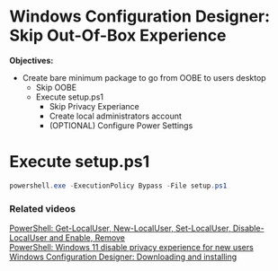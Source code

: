 # Windows Configuration Designer: Skip Out-Of-Box Experience

<b>Objectives:</b>

* Create bare minimum package to go from OOBE to users desktop
    * Skip OOBE
    * Execute setup.ps1
        * Skip Privacy Experiance
        * Create local administrators account
        * (OPTIONAL) Configure Power Settings

# Execute setup.ps1

```powershell
powershell.exe -ExecutionPolicy Bypass -File setup.ps1
```

### Related videos

[PowerShell: Get-LocalUser, New-LocalUser, Set-LocalUser, Disable-LocalUser and Enable, Remove](https://youtu.be/9PtT7FfPO3Q) <br />
[PowerShell: Windows 11 disable privacy experience for new users](https://youtu.be/YSVsOY2A7F8) <br />
[Windows Configuration Designer: Downloading and installing](https://youtu.be/cSa12YaNMbU)